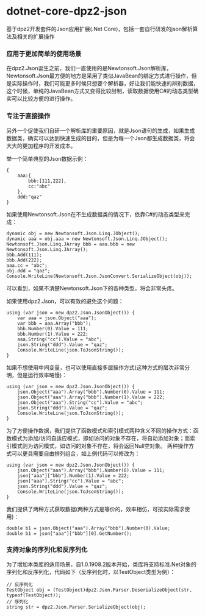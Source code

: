 # dotnet-core-dpz2-json

基于dpz2开发套件的Json应用扩展(.Net Core)，包括一套自行研发的json解析算法及相关的扩展操作

### 应用于更加简单的使用场景

在dpz2.Json诞生之前，我们一直使用的是Newtonsoft.Json解析库，Newtonsoft.Json最方便的地方是采用了类似JavaBean的绑定方式进行操作，但是实际操作时，我们可能更多时候只想要个解析器，好让我们能快速的辨别数据，这个时候，单纯的JavaBean方式又变得比较肘制，读取数据使用C#的动态类型确实可以比较方便的进行操作。

### 专注于直接操作

另外一个促使我们自研一个解析库的重要原因，就是Json语句的生成，如果生成数据类，确实可以达到快速生成的目的，但是为每一个Json都生成数据类，将会大大的更加程序的开发成本。

举一个简单典型的Json数据示例：

```
{
	aaa:{
		bbb:[111,222],
		cc:"abc"
	},
	ddd:"qaz"
}
```

如果使用Newtonsoft.Json在不生成数据类的情况下，依靠C#的动态类型来完成：

```
dynamic obj = new Newtonsoft.Json.Linq.JObject();
dynamic aaa = obj.aaa = new Newtonsoft.Json.Linq.JObject();
Newtonsoft.Json.Linq.JArray bbb = aaa.bbb = new Newtonsoft.Json.Linq.JArray();
bbb.Add(111);
bbb.Add(222);
aaa.cc = "abc";
obj.ddd = "qaz";
Console.WriteLine(Newtonsoft.Json.JsonConvert.SerializeObject(obj));
```

可以看到，如果不清楚Newtonsoft.Json下的各种类型，将会非常头疼。

如果使用dpz2.Json，可以有效的避免这个问题：

```
using (var json = new dpz2.Json.JsonObject()) {
	var aaa = json.Object("aaa");
	var bbb = aaa.Array("bbb");
	bbb.Number(0).Value = 111;
	bbb.Number(1).Value = 222;
	aaa.String("cc").Value = "abc";
	json.String("ddd").Value = "qaz";
	Console.WriteLine(json.ToJsonString());
}
```

如果不想使用中间变量，也可以使用直接多层操作方式(这种方式的层次非常分明，但是运行效率略慢)：

```
using (var json = new dpz2.Json.JsonObject()) {
	json.Object("aaa").Array("bbb").Number(0).Value = 111;
	json.Object("aaa").Array("bbb").Number(1).Value = 222;
	json.Object("aaa").String("cc").Value = "abc";
	json.String("ddd").Value = "qaz";
	Console.WriteLine(json.ToJsonString());
}
```

为了方便操作数据，我们提供了函数模式和索引模式两种含义不同的操作方式：函数模式为添加/访问自适应模式，即如访问的对象不存在，将自动添加对象；而索引模式则为访问模式，如访问的对象不存在，将会返回Null空对象。
两种操作方式可以更具需要自由排列组合，如上例代码可以修改为：

```
using (var json = new dpz2.Json.JsonObject()) {
	json.Object("aaa").Array("bbb").Number(0).Value = 111;
	json["aaa"]["bbb"].Number(1).Value = 222;
	json["aaa"].String("cc").Value = "abc";
	json.String("ddd").Value = "qaz";
	Console.WriteLine(json.ToJsonString());
}
```

我们提供了两种方式获取数据(两种方式是等价的，效率相仿，可按实际需求使用)：

```
double b1 = json.Object("aaa").Array("bbb").Number(0).Value;
double b1 = json["aaa"]["bbb"][0].GetNumber();
```

### 支持对象的序列化和反序列化

为了增加本类库的适用场景，自1.0.1908.2版本开始，类库将支持标准.Net对象的序列化和反序列化，代码如下（反序列化时，以TestObject类型为例）：

```
// 反序列化
TestObject obj = (TestObject)dpz2.Json.Parser.DeserializeObject(str, typeof(TestObject));
// 序列化
string str = dpz2.Json.Parser.SerializeObject(obj);
```